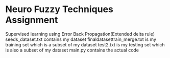 # Neuro Fuzzy Techniques Assignment
Supervised learning using Error Back Propagation(Extended delta rule)
seeds_dataset.txt contains my dataset
finaldatasettrain_merge.txt is my training set which is a subset of my dataset
test2.txt is my testing set which is also a subset of my dataset
main.py contains the actual code
